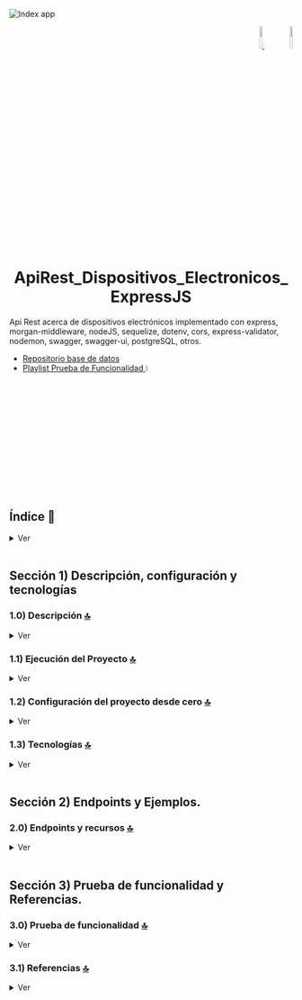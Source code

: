 

![Index app](https://github.com/andresWeitzel/ApiRest_Dispositivos_Electronicos_ExpressJS/blob/master/doc/assets/componentes-example.png)

<div align="right">
    <a href="https://github.com/andresWeitzel/ApiRest_Dispositivos_Electronicos_ExpressJS/blob/master/translations/README.es.md" target="_blank">
      <img src="https://github.com/andresWeitzel/ApiRest_Dispositivos_Electronicos_ExpressJS/blob/master/doc/assets/translation/arg-flag.jpg" width="10%" height="10%" />
  </a> 
   <a href="https://github.com/andresWeitzel/ApiRest_Dispositivos_Electronicos_ExpressJS/blob/master/README.md" target="_blank">
      <img src="https://github.com/andresWeitzel/ApiRest_Dispositivos_Electronicos_ExpressJS/blob/master/doc/assets/translation/eeuu-flag.jpg" width="10%" height="10%" />
  </a>
</div>


<div align="center">

# ApiRest_Dispositivos_Electronicos_ExpressJS 

</div>  


Api Rest acerca de dispositivos electrónicos implementado con express, morgan-middleware, nodeJS, sequelize, dotenv, cors, express-validator, nodemon, swagger, swagger-ui, postgreSQL, otros.

* [Repositorio base de datos](https://github.com/andresWeitzel/db_dispositivos_electronicos_postgreSQL)
* [Playlist Prueba de Funcionalidad](https://www.youtube.com/playlist?list=PLCl11UFjHurDLAizKGgiChAKBJx1V19Fo)<a href="https://www.youtube.com/playlist?list=PLCl11UFjHurDLAizKGgiChAKBJx1V19Fo" target="_blank">
    <img src="https://github.com/andresWeitzel/ApiRest_Dispositivos_Electronicos_ExpressJS/blob/master/doc/assets/social-networks/yt.png" width="5%" height="5%" />
</a>


<br>

## Índice 📜

<details>
 <summary> Ver </summary>
 
 <br>
 
### Sección 1)  Descripción, configuración y tecnologías

 - [1.0) Descripción del Proyecto.](#10-descripción-)
 - [1.1) Ejecución del Proyecto.](#11-ejecución-del-proyecto-)
 - [1.2) Configuración del proyecto desde cero](#12-configuración-del-proyecto-desde-cero-)
 - [1.3) Tecnologías.](#13-tecnologías-)


### Sección 2) Endpoints y Ejemplos 
 
 - [2.0) EndPoints y recursos.](#20-endpoints-y-recursos-)

### Sección 3) Prueba de funcionalidad y Referencias
 
 - [3.0) Prueba de funcionalidad.](#30-prueba-de-funcionalidad-)
 - [3.1) Referencias.](#31-referencias-)


<br>

</details>



<br>

## Sección 1)  Descripción, configuración y tecnologías


### 1.0) Descripción [🔝](#índice-) 

<details>
  <summary>Ver</summary>
 <br>

### 1.0.0) Descripción General

  *  

 
 ### 1.0.1) Descripción Arquitectura y Funcionamiento
 
 * 

<br>

</details>


### 1.1) Ejecución del Proyecto [🔝](#índice-)

<details>
  <summary>Ver</summary>
  <br>
 
#### 1.1.0) Configuraciones iniciales
* Una vez creado un entorno de trabajo a través de algún ide, clonamos el proyecto
```git
git clone https://github.com/andresWeitzel/ApiRest_Dispositivos_Electronicos_ExpressJS
```
* Nos posicionamos sobre el proyecto
```git
cd 'projectName'
```
* Instalamos la última versión LTS de [Nodejs(v18)](https://nodejs.org/en/download).
* Instalamos todas las librerías necesarias
```git
npm i
```
* Las variables de entorno utilizadas en el proyecto se mantienen para simplificar el proceso de configuración de las mismas. Es recomendado agregar el archivo correspondiente (.env) al .gitignore.
* El siguiente script configurado en el package.json del proyecto es el encargado de
   * Levantar el servidor con express (entorno productivo)
   * Levantar el servidor con express y nodemon (entorno local dev)
 ```git
 "scripts": {
    "dev": "nodemon src/server.js",
    "start": "node src/server.js"
  },
```
* Ejecutamos la app desde terminal para entorno local.
```git
npm run dev
```
* Ejecutamos la app desde terminal para entorno productivo.
```git
npm start
```
* Si se presenta algún mensaje indicando qué el puerto 8080 ya está en uso, podemos terminar todos los procesos dependientes y volver a ejecutar la app
```git
npx kill-port 8080
npm run dev o npm start
```

 
<br>

</details>


### 1.2) Configuración del proyecto desde cero [🔝](#índice-)

<details>
  <summary>Ver</summary>
 <br>
 
#### 1.2.0) Configuraciones iniciales
* Una vez creado un entorno de trabajo a través de algún ide, clonamos el proyecto
```git
git clone https://github.com/andresWeitzel/ApiRest_Dispositivos_Electronicos_ExpressJS
```
* Nos posicionamos sobre el proyecto
```git
cd 'projectName'
```
* Instalamos la última versión LTS de [Nodejs(v18)](https://nodejs.org/en/download)
* Abrimos una terminal desde vsc
* Inicializamos un proyecto nodejs
```git
npm init
```
* Creamos un archivo .gitignore y agregamos los files necesarios (por el momento node_modules)
```git
node_modules
```
* Creamos un direct source (src) para agregar toda la lógica de nuestra app
* Instalamos el plugin para sequelize
```git
npm i sequelize
```
* Instalamos los plugins para postgreSQL
```git
npm i pg pg-hstore
```
* Instalamos el plugin para [express (framework)](https://www.npmjs.com/package/express)
```git
npm i express
```
* Instalamos el plugin para [cors (gestión de recursos)](https://www.npmjs.com/package/cors)
```git
npm i cors
```
* Instalamos el plugin para [dotenv (variables de entorno)](https://www.npmjs.com/package/dotenv)
```git
npm i dotenv
```
* Instalamos el plugin para [morgan-middleware (errores, formatos, etc)](https://expressjs.com/en/resources/middleware/morgan.html)
```git
npm i morgan
```
* Instalamos el plugin para [nodemon (autoreload server)](https://www.npmjs.com/package/nodemon) de forma global
```git
npm i -g nodemon
```
* Instalamos el plugin para [nodemon (autoreload server)](https://www.npmjs.com/package/nodemon) para desarrollo
```git
npm i nodemon --save-dev
```
* Instalamos los plugins para el uso de [swagger](https://www.google.com.ar/url?sa=t&rct=j&q=&esrc=s&source=web&cd=&cad=rja&uact=8&ved=2ahUKEwjKhYbuxO7_AhWcqpUCHZX1DGIQFnoECBAQAQ&url=https%3A%2F%2Fwww.npmjs.com%2Fpackage%2Fswagger-ui-express&usg=AOvVaw298jcT8gyPCXrfFgV1z8o6&opi=89978449)
```git
npm i swagger-ui-express swagger-jsdoc
```
* Las variables de entorno utilizadas en el proyecto se mantienen para simplificar el proceso de configuración de las mismas. Es recomendado agregar el archivo correspondiente (.env) al .gitignore.
* El siguiente script configurado en el package.json del proyecto es el encargado de
   * Levantar el servidor con express (entorno productivo)
   * Levantar el servidor con express y nodemon (entorno local dev)
 ```git
 "scripts": {
    "dev": "nodemon src/server.js",
    "start": "node src/server.js"
  },
```
* Ejecutamos la app desde terminal para entorno local.
```git
npm run dev
```
* Ejecutamos la app desde terminal para entorno productivo.
```git
npm start
```
* Si se presenta algún mensaje indicando qué el puerto 8080 ya está en uso, podemos terminar todos los procesos dependientes y volver a ejecutar la app
```git
npx kill-port 8080
npm run dev o npm start
```



<br>

</details>


### 1.3) Tecnologías [🔝](#índice-)

<details>
  <summary>Ver</summary>
 <br>

| **Tecnologías** | **Versión** | **Finalidad** |               
| ------------- | ------------- | ------------- |
| [SDK](https://www.serverless.com/framework/docs/guides/sdk/) | 4.3.2  | Inyección Automática de Módulos para Lambdas |
| [NodeJS](https://nodejs.org/en/) | 14.18.1  | Librería JS |
| [VSC](https://code.visualstudio.com/docs) | 1.72.2  | IDE |
| [Postman](https://www.postman.com/downloads/) | 10.11  | Cliente Http |
| [CMD](https://learn.microsoft.com/en-us/windows-server/administration/windows-commands/cmd) | 10 | Símbolo del Sistema para linea de comandos | 
| [Git](https://git-scm.com/downloads) | 2.29.1  | Control de Versiones |

</br>


| **Plugin** | **Descripción** |               
| -------------  | ------------- |
| [Serverless Plugin](https://www.serverless.com/plugins/) | Librerías para la Definición Modular |

</br>


| **Extensión** |              
| -------------  | 
| Prettier - Code formatter |
| YAML - Autoformatter .yml (alt+shift+f) |

<br>

</details>


<br>


## Sección 2) Endpoints y Ejemplos. 


### 2.0) Endpoints y recursos [🔝](#índice-) 

<details>
  <summary>Ver</summary>
<br>


<br>

</details>

<br>


## Sección 3) Prueba de funcionalidad y Referencias. 


### 3.0) Prueba de funcionalidad [🔝](#índice-) 

<details>
  <summary>Ver</summary>
<br>


</details>


### 3.1) Referencias [🔝](#índice-)

<details>
  <summary>Ver</summary>
 <br>

#### Sequelize con PostgreSQL 
* [PostgreSQL con Sequelize](https://www.makeuseof.com/use-postgresql-with-sequelize-in-nodejs/)
* [Asociaciones entre tablas](https://sequelize.org/docs/v6/core-concepts/assocs/)

#### Swagger y Nodejs
* [Automatically Generate Swagger Docs With ExpressJS & NodeJS](https://www.youtube.com/watch?v=5aryMKiBEKY)
* [Repositorio de ejemplo](https://github.com/TomDoesTech/REST-API-Tutorial-Updated/tree/main)

#### Videotutoriales
* [Playlist Ejemplificación Creación de Api Rest](https://www.youtube.com/watch?v=tpso18ghda4)
* [Creación y config Api rest desde cero](https://www.youtube.com/watch?v=bK3AJfs7qNY&t=1019s)

#### Ejemplos de código
* [Ejemplo de microservicio usando Sequelize, Mysql y NodeJS](https://github.com/andresWeitzel/ApiRest_Dispositivos_Electronicos_ExpressJS)

#### Librerías
* [Manejo de validaciones con express-validator](https://medium.com/dataseries/introduction-to-request-body-validation-in-express-apps-with-express-validator-7b9725ca780d)
* [Doc oficial express-validator](https://express-validator.github.io/docs/guides/getting-started)

<br>

</details>
